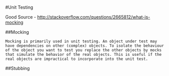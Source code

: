 #Unit Testing

Good Source - http://stackoverflow.com/questions/2665812/what-is-mocking

##Mocking

```Mocking is primarily used in unit testing. An object under test may have dependencies on other (complex) objects. To isolate the behaviour of the object you want to test you replace the other objects by mocks that simulate the behavior of the real objects. This is useful if the real objects are impractical to incorporate into the unit test.```

##Stubbing
